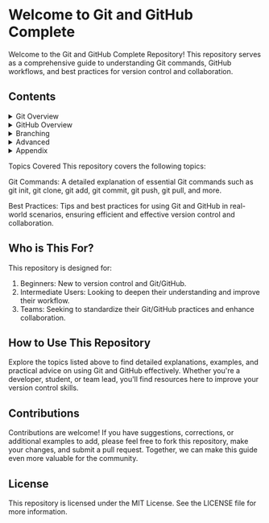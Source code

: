# Welcome to Git and GitHub Complete

Welcome to the Git and GitHub Complete Repository! This repository serves as a comprehensive guide to understanding Git commands, GitHub workflows, and best practices for version control and collaboration.

## Contents

<details>
<summary>Git Overview</summary>
  
[Introduction & Installation Git](https://github.com/mohit-trootech/Git-GitHub-Complete/blob/master/01%20Introduction%20%26%20Installation.ipynb)

[Configuration](https://github.com/mohit-trootech/Git-GitHub-Complete/blob/master/02%20Configurations.ipynb)

[Starting a New Repository](https://github.com/mohit-trootech/Git-GitHub-Complete/blob/master/03%20Starting%20with%20a%20New%20Repository.ipynb)

[Commit History](https://github.com/mohit-trootech/Git-GitHub-Complete/blob/master/04%20Viewing%20the%20commit%20history.ipynb)

[Undoing things](https://github.com/mohit-trootech/Git-GitHub-Complete/blob/master/05%20Undoing%20Things.ipynb)

</details>
<details>
<summary>GitHub Overview</summary>
  
[Introduction and Signup](https://github.com/mohit-trootech/Git-GitHub-Complete/blob/master/06%20Hello%20GitHub.ipynb)

[GitHub Repository](https://github.com/mohit-trootech/Git-GitHub-Complete/blob/master/07%20First%20GitHub%20Repository.ipynb)

[Working With Remotes](https://github.com/mohit-trootech/Git-GitHub-Complete/blob/master/08%20Working%20with%20Remotes.ipynb)

</details>
<details>
<summary>Branching</summary>

[Branching Introduction](https://github.com/mohit-trootech/Git-GitHub-Complete/blob/master/09%20Branching%20Introduction.ipynb)

[Merge Rename Delete](https://github.com/mohit-trootech/Git-GitHub-Complete/blob/master/10%20Merge%20Rename%20Delete%20Branch.ipynb)

</details>
<details>
<summary>Advanced</summary>

[Git Alias](https://github.com/mohit-trootech/Git-GitHub-Complete/blob/master/12%20Git%20Alias.ipynb)

[Git Reset](https://github.com/mohit-trootech/Git-GitHub-Complete/blob/master/13%20Git%20Reset.ipynb)

[Fetch VS Pull](https://github.com/mohit-trootech/Git-GitHub-Complete/blob/master/14%20Fetch%20and%20Pull.ipynb)

[Merge Commit](https://github.com/mohit-trootech/Git-GitHub-Complete/blob/master/15%20Merge%20Commit.ipynb)

[Tagging](https://github.com/mohit-trootech/Git-GitHub-Complete/blob/master/16%20Tagging.ipynb)

[Graphical Interfaces](https://github.com/mohit-trootech/Git-GitHub-Complete/blob/master/17%20Graphical%20Interfaces.ipynb)

[Emailing](https://github.com/mohit-trootech/Git-GitHub-Complete/blob/master/23%20Emailing.ipynb)

[Working in Distribution](https://github.com/mohit-trootech/Git-GitHub-Complete/blob/master/24%20Distributed%20Git%20-%20Contributing%20to%20a%20Project.ipynb)

</details>
<details>
<summary>Appendix</summary>

[Appendix A](https://github.com/mohit-trootech/Git-GitHub-Complete/blob/master/18%20Appendix-A%20Setup%20and%20Config.ipynb)

[Appendix B](https://github.com/mohit-trootech/Git-GitHub-Complete/blob/master/19%20Appendix-B%20Working%20with%20Projects.ipynb)

[Appendix C](https://github.com/mohit-trootech/Git-GitHub-Complete/blob/master/20%20Appendix-C%20Basic%20Commands.ipynb)

[Appendix D](https://github.com/mohit-trootech/Git-GitHub-Complete/blob/master/21%20Appendix-D%20Branching%20and%20Merging.ipynb)

[Appendix E](https://github.com/mohit-trootech/Git-GitHub-Complete/blob/master/22%20Appendix-E%20Sharing%20and%20Updating.ipynb)

[README & License](https://github.com/mohit-trootech/Git-GitHub-Complete/blob/master/11%20README%20%26%20LICENCE.ipynb)

</details>

Topics Covered
This repository covers the following topics:

Git Commands: A detailed explanation of essential Git commands such as git init, git clone, git add, git commit, git push, git pull, and more.

Best Practices: Tips and best practices for using Git and GitHub in real-world scenarios, ensuring efficient and effective version control and collaboration.

## Who is This For?

This repository is designed for:

1. Beginners: New to version control and Git/GitHub.
2. Intermediate Users: Looking to deepen their understanding and improve their workflow.
3. Teams: Seeking to standardize their Git/GitHub practices and enhance collaboration.

## How to Use This Repository

Explore the topics listed above to find detailed explanations, examples, and practical advice on using Git and GitHub effectively. Whether you're a developer, student, or team lead, you'll find resources here to improve your version control skills.

## Contributions

Contributions are welcome! If you have suggestions, corrections, or additional examples to add, please feel free to fork this repository, make your changes, and submit a pull request. Together, we can make this guide even more valuable for the community.

## License

This repository is licensed under the MIT License. See the LICENSE file for more information.
